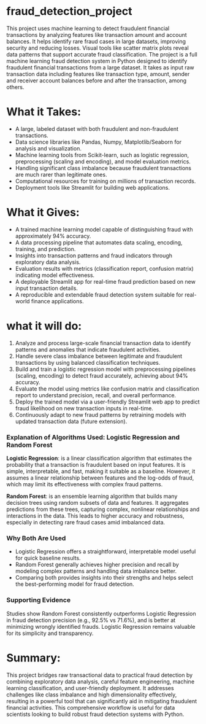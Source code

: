 # fraud_detection_project
This project uses machine learning to detect fraudulent financial transactions by analyzing features like transaction amount and account balances. It helps identify rare fraud cases in large datasets, improving security and reducing losses. Visual tools like scatter matrix plots reveal data patterns that support accurate fraud classification.
The project is a full machine learning fraud detection system in Python designed to identify fraudulent financial transactions from a large dataset. It takes as input raw transaction data including features like transaction type, amount, sender and receiver account balances before and after the transaction, among others.

# What it Takes:
- A large, labeled dataset with both fraudulent and non-fraudulent transactions.
- Data science libraries like Pandas, Numpy, Matplotlib/Seaborn for analysis and visualization.
- Machine learning tools from Scikit-learn, such as logistic regression, preprocessing (scaling and encoding), and model evaluation metrics.
- Handling significant class imbalance because fraudulent transactions are much rarer than legitimate ones.
- Computational resources for training on millions of transaction records.
- Deployment tools like Streamlit for building web applications.

# What it Gives:
- A trained machine learning model capable of distinguishing fraud with approximately 94% accuracy.
- A data processing pipeline that automates data scaling, encoding, training, and prediction.
- Insights into transaction patterns and fraud indicators through exploratory data analysis.
- Evaluation results with metrics (classification report, confusion matrix) indicating model effectiveness.
- A deployable Streamlit app for real-time fraud prediction based on new input transaction details.
- A reproducible and extendable fraud detection system suitable for real-world finance applications.

# what it will do:

1. Analyze and process large-scale financial transaction data to identify patterns and anomalies that indicate fraudulent activities.
2. Handle severe class imbalance between legitimate and fraudulent transactions by using balanced classification techniques.
3. Build and train a logistic regression model with preprocessing pipelines (scaling, encoding) to detect fraud accurately, achieving about 94% accuracy.
4. Evaluate the model using metrics like confusion matrix and classification report to understand precision, recall, and overall performance.
5. Deploy the trained model via a user-friendly Streamlit web app to predict fraud likelihood on new transaction inputs in real-time.
6. Continuously adapt to new fraud patterns by retraining models with updated transaction data (future extension).

### Explanation of Algorithms Used: Logistic Regression and Random Forest

**Logistic Regression**: is a linear classification algorithm that estimates the probability that a transaction is fraudulent based on input features. It is simple, interpretable, and fast, making it suitable as a baseline. However, it assumes a linear relationship between features and the log-odds of fraud, which may limit its effectiveness with complex fraud patterns.

**Random Forest**: is an ensemble learning algorithm that builds many decision trees using random subsets of data and features. It aggregates predictions from these trees, capturing complex, nonlinear relationships and interactions in the data. This leads to higher accuracy and robustness, especially in detecting rare fraud cases amid imbalanced data.

### Why Both Are Used
- Logistic Regression offers a straightforward, interpretable model useful for quick baseline results.
- Random Forest generally achieves higher precision and recall by modeling complex patterns and handling data imbalance better.
- Comparing both provides insights into their strengths and helps select the best-performing model for fraud detection.

### Supporting Evidence
Studies show Random Forest consistently outperforms Logistic Regression in fraud detection precision (e.g., 92.5% vs 71.6%), and is better at minimizing wrongly identified frauds. Logistic Regression remains valuable for its simplicity and transparency.

# Summary:
This project bridges raw transactional data to practical fraud detection by combining exploratory data analysis, careful feature engineering, machine learning classification, and user-friendly deployment. It addresses challenges like class imbalance and high dimensionality effectively, resulting in a powerful tool that can significantly aid in mitigating fraudulent financial activities. This comprehensive workflow is useful for data scientists looking to build robust fraud detection systems with Python.
